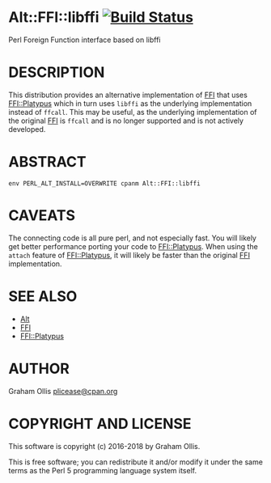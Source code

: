 # Alt::FFI::libffi [![Build Status](https://secure.travis-ci.org/plicease/Alt-FFI-libffi.png)](http://travis-ci.org/plicease/Alt-FFI-libffi)

Perl Foreign Function interface based on libffi

# DESCRIPTION

This distribution provides an alternative implementation of [FFI](https://metacpan.org/pod/FFI) that uses [FFI::Platypus](https://metacpan.org/pod/FFI::Platypus) which
in turn uses `libffi` as the underlying implementation instead of `ffcall`.  This may be useful,
as the underlying implementation of the original [FFI](https://metacpan.org/pod/FFI) is `ffcall` and is no longer supported and
is not actively developed.

# ABSTRACT

    env PERL_ALT_INSTALL=OVERWRITE cpanm Alt::FFI::libffi

# CAVEATS

The connecting code is all pure perl, and not especially fast.  You will likely get
better performance porting your code to [FFI::Platypus](https://metacpan.org/pod/FFI::Platypus).  When using the `attach` feature
of [FFI::Platypus](https://metacpan.org/pod/FFI::Platypus), it will likely be faster than the original [FFI](https://metacpan.org/pod/FFI) implementation.

# SEE ALSO

- [Alt](https://metacpan.org/pod/Alt)
- [FFI](https://metacpan.org/pod/FFI)
- [FFI::Platypus](https://metacpan.org/pod/FFI::Platypus)

# AUTHOR

Graham Ollis <plicease@cpan.org>

# COPYRIGHT AND LICENSE

This software is copyright (c) 2016-2018 by Graham Ollis.

This is free software; you can redistribute it and/or modify it under
the same terms as the Perl 5 programming language system itself.
